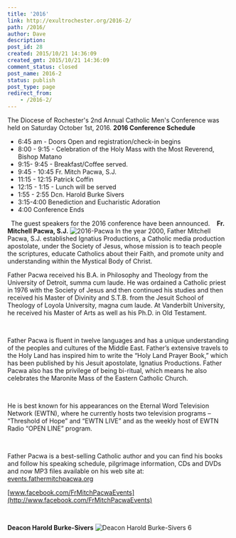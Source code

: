 ```yaml
---
title: '2016'
link: http://exultrochester.org/2016-2/
path: /2016/
author: Dave
description:
post_id: 28
created: 2015/10/21 14:36:09
created_gmt: 2015/10/21 14:36:09
comment_status: closed
post_name: 2016-2
status: publish
post_type: page
redirect_from:
    - /2016-2/
---
```


The Diocese of Rochester's 2nd Annual Catholic Men's Conference was held on Saturday October 1st, 2016. **2016 Conference Schedule**

  * 6:45 am - Doors Open and registration/check-in begins
  * 8:00 - 9:15 - Celebration of the Holy Mass with the Most Reverend, Bishop Matano
  * 9:15- 9:45 - Breakfast/Coffee served.
  * 9:45 - 10:45 Fr. Mitch Pacwa, S.J.
  * 11:15 - 12:15 Patrick Coffin
  * 12:15 - 1:15 - Lunch will be served
  * 1:55 - 2:55 Dcn. Harold Burke Sivers
  * 3:15-4:00 Benediction and Eucharistic Adoration
  * 4:00 Conference Ends

  The guest speakers for the 2016 conference have been announced.    **Fr. Mitchell Pacwa, S.J.** ![2016-Pacwa](/wp-content/uploads/2015/12/2016-Pacwa-214x300.jpg) In the year 2000, Father Mitchell Pacwa, S.J. established Ignatius Productions, a Catholic media production apostolate, under the Society of Jesus, whose mission is to teach people the scriptures, educate Catholics about their Faith, and promote unity and understanding within the Mystical Body of Christ.

Father Pacwa received his B.A. in Philosophy and Theology from the University of Detroit, summa cum laude. He was ordained a Catholic priest in 1976 with the Society of Jesus and then continued his studies and then received his Master of Divinity and S.T.B. from the Jesuit School of Theology of Loyola University, magna cum laude. At Vanderbilt University, he received his Master of Arts as well as his Ph.D. in Old Testament.

 

Father Pacwa is fluent in twelve languages and has a unique understanding of the peoples and cultures of the Middle East. Father’s extensive travels to the Holy Land has inspired him to write the “Holy Land Prayer Book,” which has been published by his Jesuit apostolate, Ignatius Productions. Father Pacwa also has the privilege of being bi-ritual, which means he also celebrates the Maronite Mass of the Eastern Catholic Church.

 

He is best known for his appearances on the Eternal Word Television Network (EWTN), where he currently hosts two television programs – “Threshold of Hope” and “EWTN LIVE” and as the weekly host of EWTN Radio “OPEN LINE” program.

 

Father Pacwa is a best-selling Catholic author and you can find his books and follow his speaking schedule, pilgrimage information, CDs and DVDs and now MP3 files available on his web site at: [events.fathermitchpacwa.o](http://events.fathermitchpacwa.org)[rg](http://events.fathermitchpacwa.org)   

[www.facebook.com/FrMitchPacwaEvents](http://www.facebook.com/FrMitchPacwaEvents)

 

**Deacon Harold Burke-Sivers** ![Deacon Harold Burke-Sivers 6](/wp-content/uploads/2015/12/Deacon-Harold-Burke-Sivers-6-200x300.jpg)

